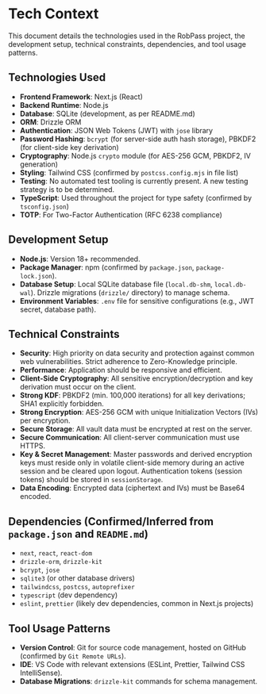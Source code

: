 # Tech Context

This document details the technologies used in the RobPass project, the development setup, technical constraints, dependencies, and tool usage patterns.

## Technologies Used
-   **Frontend Framework**: Next.js (React)
-   **Backend Runtime**: Node.js
-   **Database**: SQLite (development, as per README.md)
-   **ORM**: Drizzle ORM
-   **Authentication**: JSON Web Tokens (JWT) with `jose` library
-   **Password Hashing**: `bcrypt` (for server-side auth hash storage), PBKDF2 (for client-side key derivation)
-   **Cryptography**: Node.js `crypto` module (for AES-256 GCM, PBKDF2, IV generation)
-   **Styling**: Tailwind CSS (confirmed by `postcss.config.mjs` in file list)
-   **Testing**: No automated test tooling is currently present. A new testing strategy is to be determined.
-   **TypeScript**: Used throughout the project for type safety (confirmed by `tsconfig.json`)
-   **TOTP**: For Two-Factor Authentication (RFC 6238 compliance)

## Development Setup
-   **Node.js**: Version 18+ recommended.
-   **Package Manager**: npm (confirmed by `package.json`, `package-lock.json`).
-   **Database Setup**: Local SQLite database file (`local.db-shm`, `local.db-wal`). Drizzle migrations (`drizzle/` directory) to manage schema.
-   **Environment Variables**: `.env` file for sensitive configurations (e.g., JWT secret, database path).

## Technical Constraints
-   **Security**: High priority on data security and protection against common web vulnerabilities. Strict adherence to Zero-Knowledge principle.
-   **Performance**: Application should be responsive and efficient.
-   **Client-Side Cryptography**: All sensitive encryption/decryption and key derivation must occur on the client.
-   **Strong KDF**: PBKDF2 (min. 100,000 iterations) for all key derivations; SHA1 explicitly forbidden.
-   **Strong Encryption**: AES-256 GCM with unique Initialization Vectors (IVs) per encryption.
-   **Secure Storage**: All vault data must be encrypted at rest on the server.
-   **Secure Communication**: All client-server communication must use HTTPS.
-   **Key & Secret Management**: Master passwords and derived encryption keys must reside only in volatile client-side memory during an active session and be cleared upon logout. Authentication tokens (session tokens) should be stored in `sessionStorage`.
-   **Data Encoding**: Encrypted data (ciphertext and IVs) must be Base64 encoded.

## Dependencies (Confirmed/Inferred from `package.json` and `README.md`)
-   `next`, `react`, `react-dom`
-   `drizzle-orm`, `drizzle-kit`
-   `bcrypt`, `jose`
-   `sqlite3` (or other database drivers)
-   `tailwindcss`, `postcss`, `autoprefixer`
-   `typescript` (dev dependency)
-   `eslint`, `prettier` (likely dev dependencies, common in Next.js projects)

## Tool Usage Patterns
-   **Version Control**: Git for source code management, hosted on GitHub (confirmed by `Git Remote URLs`).
-   **IDE**: VS Code with relevant extensions (ESLint, Prettier, Tailwind CSS IntelliSense).
-   **Database Migrations**: `drizzle-kit` commands for schema management.
